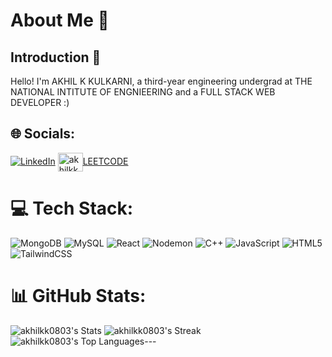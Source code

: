 # About Me 🚀

## Introduction 🌟
Hello! I'm AKHIL K KULKARNI, a third-year engineering undergrad at THE NATIONAL INTITUTE OF ENGNIEERING and a FULL STACK WEB DEVELOPER :)
## 🌐 Socials:
[![LinkedIn](https://img.shields.io/badge/LinkedIn-%230077B5.svg?logo=linkedin&logoColor=white)](https://linkedin.com/in/akhil-k-kulkarni-6a2b65223/)
<a href="https://www.leetcode.com/akhilkk03" target="blank">
<img align="center" src="https://repository-images.githubusercontent.com/660115526/cbbcd367-535a-4e9d-927b-9eacd8d652e8" alt="akhilkk03" height="30" width="40" />LEETCODE</a>

# 💻 Tech Stack:
![MongoDB](https://img.shields.io/badge/MongoDB-%234ea94b.svg?style=for-the-badge&logo=mongodb&logoColor=white) ![MySQL](https://img.shields.io/badge/mysql-%2300000f.svg?style=for-the-badge&logo=mysql&logoColor=white) ![React](https://img.shields.io/badge/react-%2320232a.svg?style=for-the-badge&logo=react&logoColor=%2361DAFB) ![Nodemon](https://img.shields.io/badge/NODEMON-%23323330.svg?style=for-the-badge&logo=nodemon&logoColor=%BBDEAD) ![C++](https://img.shields.io/badge/c++-%2300599C.svg?style=for-the-badge&logo=c%2B%2B&logoColor=white) ![JavaScript](https://img.shields.io/badge/javascript-%23323330.svg?style=for-the-badge&logo=javascript&logoColor=%23F7DF1E) ![HTML5](https://img.shields.io/badge/html5-%23E34F26.svg?style=for-the-badge&logo=html5&logoColor=white) ![TailwindCSS](https://img.shields.io/badge/tailwindcss-%2338B2AC.svg?style=for-the-badge&logo=tailwind-css&logoColor=white)
# 📊 GitHub Stats:
![akhilkk0803's Stats](https://github-readme-stats.vercel.app/api?username=akhilkk0803&theme=vue-dark&show_icons=true&hide_border=true&count_private=true)
![akhilkk0803's Streak](https://github-readme-streak-stats.herokuapp.com/?user=akhilkk0803&theme=vue-dark&hide_border=true)
![akhilkk0803's Top Languages](https://github-readme-stats.vercel.app/api/top-langs/?username=akhilkk0803&theme=vue-dark&show_icons=true&hide_border=true&layout=compact)---


 

